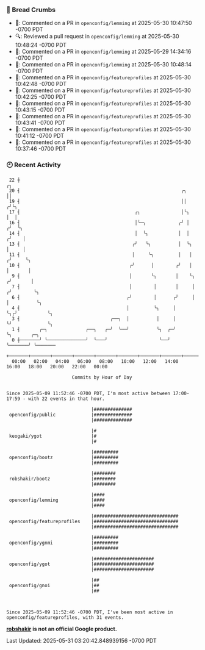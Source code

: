 ### 🍞 Bread Crumbs

 * 💬: Commented on a PR in  `openconfig/lemming` at 2025-05-30 10:47:50 -0700 PDT
 * 🔍: Reviewed a pull request in  `openconfig/lemming` at 2025-05-30 10:48:24 -0700 PDT
 * 💬: Commented on a PR in  `openconfig/lemming` at 2025-05-29 14:34:16 -0700 PDT
 * 💬: Commented on a PR in  `openconfig/lemming` at 2025-05-30 10:48:14 -0700 PDT
 * 💬: Commented on a PR in  `openconfig/featureprofiles` at 2025-05-30 10:42:48 -0700 PDT
 * 💬: Commented on a PR in  `openconfig/featureprofiles` at 2025-05-30 10:42:25 -0700 PDT
 * 💬: Commented on a PR in  `openconfig/featureprofiles` at 2025-05-30 10:43:15 -0700 PDT
 * 💬: Commented on a PR in  `openconfig/featureprofiles` at 2025-05-30 10:43:41 -0700 PDT
 * 💬: Commented on a PR in  `openconfig/featureprofiles` at 2025-05-30 10:41:12 -0700 PDT
 * 💬: Commented on a PR in  `openconfig/featureprofiles` at 2025-05-30 10:37:46 -0700 PDT

### 🕘 Recent Activity
```
 22 ┼                                                                        ╭╮
 20 ┤                                                           ╭╮           ││
 19 ┤                                                           ││          ╭╯╰╮
 17 ┤                                          ╭╮               │╰╮         │  │
 16 ┤                                          │╰─╮            ╭╯ │        ╭╯  ╰╮
 14 ┤                                          │  ╰╮           │  │       ╭╯    │
 13 ┤                                         ╭╯   ╰╮          │  ╰╮      │     │
 11 ┤                                         │     ╰╮         │   │     ╭╯     ╰╮
 10 ┤                                        ╭╯      │        ╭╯   │     │       │
  9 ┤                                        │       ╰╮       │    ╰╮   ╭╯       │
  7 ┤                                        │        │       │     │  ╭╯        ╰╮
  6 ┤                                       ╭╯        │      ╭╯     │  │          ╰╮
  4 ┤                                       │         ╰╮     │      ╰╮╭╯           ╰╮
  3 ┤                                 ╭──╮  │          │     │       ╰╯             ╰╮
  1 ┤       ╭─╮              ╭──╮   ╭─╯  ╰──╯          ╰╮  ╭─╯                       ╰╮       ╭─╮
  0 ┼───────╯ ╰──────────────╯  ╰───╯                   ╰──╯                          ╰───────╯ ╰───────
    +───────+───────+───────+───────+───────+───────+───────+───────+───────+───────+───────+───────+────
  00:00   02:00   04:00   06:00   08:00   10:00   12:00   14:00   16:00   18:00   20:00   22:00   00:00   

						Commits by Hour of Day


Since 2025-05-09 11:52:46 -0700 PDT, I'm most active between 17:00-17:59 - with 22 events in that hour.

```



```
                               |##############
 openconfig/public             |##############
                               |##############

                               |#
 keogaki/ygot                  |#
                               |#

                               |#########
 openconfig/bootz              |#########
                               |#########

                               |########
 robshakir/bootz               |########
                               |########

                               |####
 openconfig/lemming            |####
                               |####

                               |###############################
 openconfig/featureprofiles    |###############################
                               |###############################

                               |#########
 openconfig/ygnmi              |#########
                               |#########

                               |######################
 openconfig/ygot               |######################
                               |######################

                               |##
 openconfig/gnoi               |##
                               |##



Since 2025-05-09 11:52:46 -0700 PDT, I've been most active in openconfig/featureprofiles, with 31 events.

```
**[robshakir](mailto:robjs@google.com) is not an official Google product.**  


Last Updated: 2025-05-31 03:20:42.848939156 -0700 PDT
